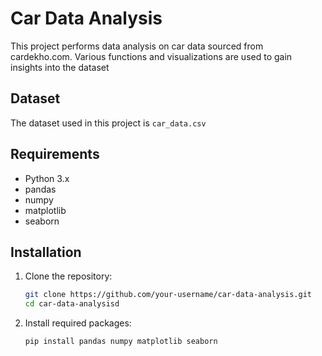 # Car Data Analysis

This project performs data analysis on car data sourced from cardekho.com. Various functions and visualizations are used to gain insights into the dataset

## Dataset

The dataset used in this project is `car_data.csv`

## Requirements

- Python 3.x
- pandas
- numpy
- matplotlib
- seaborn

## Installation

1. Clone the repository:
   ```sh
   git clone https://github.com/your-username/car-data-analysis.git
   cd car-data-analysisd
2. Install required packages:
   ```bash
   pip install pandas numpy matplotlib seaborn
   ```

